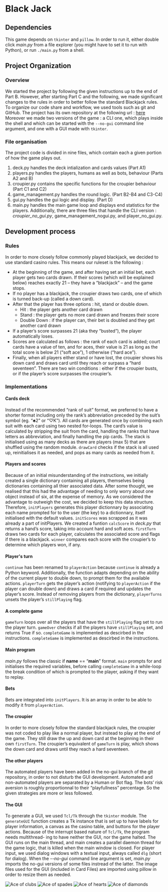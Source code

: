 # Black Jack

## Dependencies
This game depends on `tkinter` and `pillow`. In order to run it, either double click _main.py_ from a file explorer (you might have to set it to run with Python), or run `./main.py` from a shell.

## Project Organization
### Overview
We started the project by following the given instructions up to the end of Part B. However, after starting Part C and the following, we made significant changes to the rules in order to better follow the standard Blackjack rules. To organize our code share and workflow, we used tools such as git and GitHub. The project has its own repository at the following url : [here](https://github.com/TheyCallMeHacked/BlackJack-INF131)
Moreover we made two versions of the game : a CLI one, which plays inside the shell and which can be started with the `--no-gui` command line argument, and one with a GUI made with `tkinter`.

### File organisation
The project code is divided in nine files, which contain each a given portion of how the game plays out.
1. deck.py handles the deck intialization and cards values (Part A1)
2. players.py handles the players, humans as well as bots, behaviour (Parts A2 and B)
3. croupier.py contains the specific functions for the croupier behaviour (Part C1 and C2)
4. game_management.py handles the round logic. (Part B2-B4 and C3-C4)
5. gui.py handles the gui logic and display. (Part D)
6. main.py handles the main game loop and displays end statistics for the players.
Additionally, there are three files that handle the CLI version : _croupier_no_gui.py_, game_management_nogui.py, and player_no_gui.py.

## Development process
### Rules

In order to more closely follow commonly played blackjack, we decided to use
standard casino rules. This means our ruleset is the following :
* At the beginning of the game, and after having set an initial bet, each player
gets two cards drawn. If their scores (which will be explained below) reaches
exactly 21 – they have a “blackjack” – and the game stops.
* If no player has a blackjack, the croupier draws two cards, one of which is
turned back-up (called a down card).
* After that the player has three options : hit, stand or double down.
  - Hit : the player gets another card drawn
  - Stand : the player gets no more card drawn and freezes their score
  - Double Down : if the player can, their bet is doubled and they get another
card drawn
* If a player’s score surpasses 21 (aka they “busted”), the player automatically
loses.
* Scores are calculated as follows : the rank of each card is added; court cards
have a value of ten, and for aces, their value is 21 as long as the total score is
below 21 (“soft ace”), 1 otherwise (“hard ace”).
* Finally, when all players either stand or have lost, the croupier shows his down
card and draws card until they reach or surpass a “hard seventeen”.
There are two win conditions : either if the croupier busts, or if the player’s
score surpasses the croupier’s.

### Implementations
#### Cards deck

  Instead of the recommended “rank of suit” format, we preferred to have a
shorter format including only the rank’s abbreviation preceded by the suit’s symbol
(eg. “♣2” or “♡K”). All cards are generated once by combining each suit with each
card using two nested for-loops.
  The card’s value is calculated by stripping the suit from the card, handling the
ranks that have letters as abbreviation, and finally handling the pip cards.
  The stack is initialised using as many decks as there are players (max 5) that are
shuffled using the random module.
  `drawCard` checks if the stack is all used up, reinitialises it as needed, and pops as
many cards as needed from it.
  
  
 #### Players and scores
  
  Because of an initial misunderstanding of the instructions, we initially created a
single dictionary containing all players, themselves being dictionaries containing all
thier associated data. After some thought, we realised that this had the advantage
of needing to only worry about one object instead of six, at the expense of memory.
  As we considered the advantage to outweigh the cost, we decided to keep this data
structure.
  Therefore, `initPlayers` generates this player dictionnary by associating each
name prompted for to the user (the key) to a dictionnary, itself initialised with the
default values.
`initScores` was scrapped as it was already a part of initPlayers.
  We created a funtion `calcScore` in _deck.py_ that returns a hand’s score, taking
into account hard and soft aces.
  `firstTurn` draws two cards for each player, calculates the associated score and
flags if there is a blackjack.
  `winner` compares each score with the croupier’s to determine which players won,
if any.
  
#### Player's turn
  
  `continue` has been renamed to `playerAction` because `continue` is already a
Python keyword. Additionally, the function adapts depending on the ability of
the current player to double down, to prompt them for the available actions.
  `playerTurn` gets the player’s action (notifying to `playerAction` if the player
can double down) and draws a card if required and updates the player’s score.
Instead of removing players from the dictionary, `playerTurns` unsets the player’s
`stillPlaying` flag.
  
#### A complete game
  
  `gameTurn` loops over all the players that have the `stillPlaying` flag set to run
the player turn.
  `gameOver` checks if all the players have `stillPlaying` set, and returns True if so.
`completeGame` is implemented as descirbed in the instructions.
  `completeGame` is implemented as descirbed in the instructions.
  
#### Main program
  
  _main.py_ follows the classic if __name__ == “__main__” format.
  `main` prompts for and initialises the required variables, before calling `completeGame`
in a while-loop the break condition of which is prompted to the player, asking if they
want to replay.
  
#### Bets
  
  Bets are integrated into `initPlayers`. It is an array in order to be able to modify
it from `playerAction`.
  
#### The croupier
  
  In order to more closely follow the standard blackjack rules, the croupier was not
coded to play like a normal player, but instead to play at the end of the game.
  They still draw the up and down card at the beginning in their own `firstTurn`.
  The croupier’s equivalent of `gameTurn` is play, which shows the down card and
draws until they reach a hard seventeen.
  
#### The other players
  
  The automated players have been added in the no-gui branch of the git repository, in
order to not disturb the GUI development.
  Automated and non-automated players are separated by a Human or Bot flag.
  The bots’ risk aversion is roughly proportionnal to their “playfullness” percentage.
  So the given strategies are more or less followed.
  
  #### The GUI
  
  To generate a GUI, we used `Tcl/Tk` through the `tkinter` module. The `generateGUI`
function creates a Tk instance that is set up to have labels for player information,
a canvas as the casino table, and buttons for the player actions.
  Because of the interrupt based nature of `Tcl/Tk`, the program needs multithread-
ing to have neither the GUI, nor the game halted. The GUI runs on the main thread,
and main creates a parallel daemon thread for the game logic, that is killed when
the main window is closed.
  For player input, we used dialog windows with a textual input, always called `dlg`
(short for dialog).
  When the _--no-gui_ command line argument is set, _main.py_ imports the no-gui
versions of some files instread of the latter.
  The image files used for the GUI (included in Card Files) are imported using
pillow in order to resize them as needed.
  
![Ace of clubs](./Cards/CA.png) ![Ace of spades](./Cards/SA.png) ![Ace of hearts](./Cards/HA.png) ![Ace of diamonds](./Cards/DA.png)
